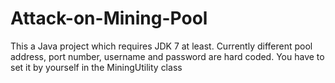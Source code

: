 # Attack-on-Mining-Pool
This a Java project which requires JDK 7 at least.
Currently different pool address, port number, username and password are hard coded.
You have to set it by yourself in the MiningUtility class
